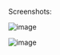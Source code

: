 Screenshots:

![image](https://github.com/user-attachments/assets/040a468d-044f-45d4-a59f-e36525a49637)

![image](https://github.com/user-attachments/assets/5fff53f2-085d-439b-ab46-4c752e289509)
